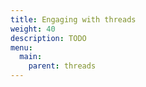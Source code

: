 ```yaml
---
title: Engaging with threads
weight: 40
description: TODO
menu:
  main:
    parent: threads
---
```

